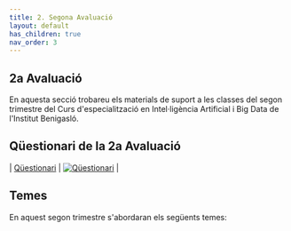 ```yaml
---
title: 2. Segona Avaluació
layout: default
has_children: true
nav_order: 3
---
```


## 2a Avaluació

En aquesta secció trobareu els materials de suport a les classes del segon trimestre del Curs d'especialització en Intel·ligència Artificial i Big Data de l'Institut Benigasló.

## Qüestionari de la 2a Avaluació

| [Qüestionari](https://forms.office.com/Pages/ResponsePage.aspx?id=FBHdc33vx0CGaVadMufim5EClfP8KoFLqyNos3rlrH5UNVdIR1ZIRlRMS1VWMzZRSk5OMVJQSlYwRy4u) | [![Qüestionari](https://img.shields.io/badge/Office%20365-Q%C3%BCestionari-blue?logo=microsoft-office&logoColor=white)](https://forms.office.com/Pages/ResponsePage.aspx?id=FBHdc33vx0CGaVadMufim5EClfP8KoFLqyNos3rlrH5UNVdIR1ZIRlRMS1VWMzZRSk5OMVJQSlYwRy4u) |

## Temes

En aquest segon trimestre s'abordaran els següents temes:
